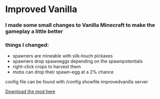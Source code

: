 # Improved Vanilla

### I made some small changes to Vanilla Minecraft to make the gameplay a little better

### things I changed:

- spawners are mineable with silk-touch pickaxes
- spawners drop spawneggs depending on the spawnpotentials
- right-click crops to harvest them
- mobs can drop their spawn-egg at a 2% chance


config file can be found with /config showfile improvedvanilla server


[Download the mod here](https://www.curseforge.com/minecraft/mc-mods/improved-vanilla)
